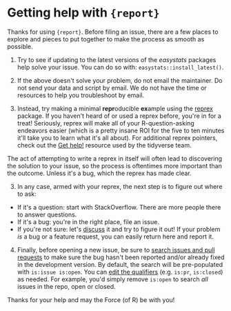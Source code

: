# Getting help with `{report}`

Thanks for using `{report}`. Before filing an issue, there are a few places
to explore and pieces to put together to make the process as smooth as possible.

1. Try to see if updating to the latest versions of the *easystats* packages help solve 
your issue. You can do so with: `easystats::install_latest()`.

2. If the above doesn't solve your problem, do not email the maintainer. Do not 
send your data and script by email. We do not have the time or resources to help 
you troubleshoot by email.

3. Instead, try making a minimal **repr**oducible 
**ex**ample using the [reprex](http://reprex.tidyverse.org/) package. If you haven't 
heard of or used a reprex before, you're in for a treat! Seriously, reprex will make 
all of your R-question-asking endeavors easier (which is a pretty insane ROI for the
five to ten minutes it'll take you to learn what it's all about). For additional 
reprex pointers, check out the [Get help!](https://www.tidyverse.org/help/) resource
used by the tidyverse team.

The act of attempting to write a reprex in itself will often lead to discovering 
the solution to your issue, so the process is oftentimes more important than the
outcome. Unless it's a bug, which the reprex has made clear.

3. In any case, armed with your reprex, the next step is to figure out where to ask:

  * If it's a question: start with StackOverflow. There are more people there to answer
    questions.
  * If it's a bug: you're in the right place, file an issue.
  * If you're not sure: let's [discuss](https://github.com/easystats/report/discussions) 
    it and try to figure it out! If your problem _is_ a bug or a feature request, 
    you can easily return here and report it.

4. Finally, before opening a new issue, be sure to 
[search issues and pull requests](https://github.com/easystats/report/issues) to 
make sure the bug hasn't been reported and/or already fixed in the development 
version. By default, the search will be pre-populated with `is:issue is:open`. You can
[edit the qualifiers](https://help.github.com/articles/searching-issues-and-pull-requests/)
(e.g. `is:pr`, `is:closed`) as needed. For example, you'd simply
remove `is:open` to search _all_ issues in the repo, open or closed.

Thanks for your help and may the Force (of R) be with you!